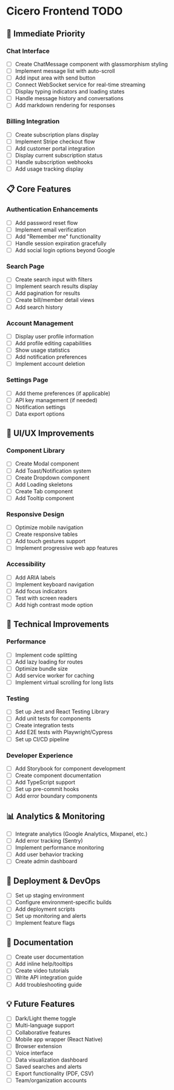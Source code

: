 # Cicero Frontend TODO

## 🚀 Immediate Priority

### Chat Interface
- [ ] Create ChatMessage component with glassmorphism styling
- [ ] Implement message list with auto-scroll
- [ ] Add input area with send button
- [ ] Connect WebSocket service for real-time streaming
- [ ] Display typing indicators and loading states
- [ ] Handle message history and conversations
- [ ] Add markdown rendering for responses

### Billing Integration
- [ ] Create subscription plans display
- [ ] Implement Stripe checkout flow
- [ ] Add customer portal integration
- [ ] Display current subscription status
- [ ] Handle subscription webhooks
- [ ] Add usage tracking display

## 📋 Core Features

### Authentication Enhancements
- [ ] Add password reset flow
- [ ] Implement email verification
- [ ] Add "Remember me" functionality
- [ ] Handle session expiration gracefully
- [ ] Add social login options beyond Google

### Search Page
- [ ] Create search input with filters
- [ ] Implement search results display
- [ ] Add pagination for results
- [ ] Create bill/member detail views
- [ ] Add search history

### Account Management
- [ ] Display user profile information
- [ ] Add profile editing capabilities
- [ ] Show usage statistics
- [ ] Add notification preferences
- [ ] Implement account deletion

### Settings Page
- [ ] Add theme preferences (if applicable)
- [ ] API key management (if needed)
- [ ] Notification settings
- [ ] Data export options

## 🎨 UI/UX Improvements

### Component Library
- [ ] Create Modal component
- [ ] Add Toast/Notification system
- [ ] Create Dropdown component
- [ ] Add Loading skeletons
- [ ] Create Tab component
- [ ] Add Tooltip component

### Responsive Design
- [ ] Optimize mobile navigation
- [ ] Create responsive tables
- [ ] Add touch gestures support
- [ ] Implement progressive web app features

### Accessibility
- [ ] Add ARIA labels
- [ ] Implement keyboard navigation
- [ ] Add focus indicators
- [ ] Test with screen readers
- [ ] Add high contrast mode option

## 🔧 Technical Improvements

### Performance
- [ ] Implement code splitting
- [ ] Add lazy loading for routes
- [ ] Optimize bundle size
- [ ] Add service worker for caching
- [ ] Implement virtual scrolling for long lists

### Testing
- [ ] Set up Jest and React Testing Library
- [ ] Add unit tests for components
- [ ] Create integration tests
- [ ] Add E2E tests with Playwright/Cypress
- [ ] Set up CI/CD pipeline

### Developer Experience
- [ ] Add Storybook for component development
- [ ] Create component documentation
- [ ] Add TypeScript support
- [ ] Set up pre-commit hooks
- [ ] Add error boundary components

## 📊 Analytics & Monitoring

- [ ] Integrate analytics (Google Analytics, Mixpanel, etc.)
- [ ] Add error tracking (Sentry)
- [ ] Implement performance monitoring
- [ ] Add user behavior tracking
- [ ] Create admin dashboard

## 🚢 Deployment & DevOps

- [ ] Set up staging environment
- [ ] Configure environment-specific builds
- [ ] Add deployment scripts
- [ ] Set up monitoring and alerts
- [ ] Implement feature flags

## 📝 Documentation

- [ ] Create user documentation
- [ ] Add inline help/tooltips
- [ ] Create video tutorials
- [ ] Write API integration guide
- [ ] Add troubleshooting guide

## 💡 Future Features

- [ ] Dark/Light theme toggle
- [ ] Multi-language support
- [ ] Collaborative features
- [ ] Mobile app wrapper (React Native)
- [ ] Browser extension
- [ ] Voice interface
- [ ] Data visualization dashboard
- [ ] Saved searches and alerts
- [ ] Export functionality (PDF, CSV)
- [ ] Team/organization accounts